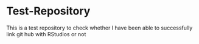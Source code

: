 # Test-Repository
This is a test repository to check whether I have been able to successfully link git hub with RStudios or not

